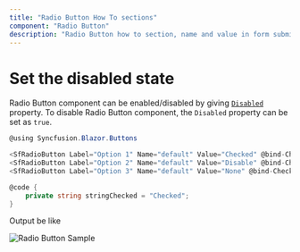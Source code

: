 ```yaml
---
title: "Radio Button How To sections"
component: "Radio Button"
description: "Radio Button how to section, name and value in form submit, customize Radio Button appearance."
---
```


# Set the disabled state

Radio Button component can be enabled/disabled by giving [`Disabled`](https://help.syncfusion.com/cr/blazor/Syncfusion.Blazor.Buttons.SfRadioButton-1.html) property. To disable Radio Button component,
the `Disabled` property can be set as `true`.

```csharp
@using Syncfusion.Blazor.Buttons

<SfRadioButton Label="Option 1" Name="default" Value="Checked" @bind-Checked="stringChecked"></SfRadioButton><br />
<SfRadioButton Label="Option 2" Name="default" Value="Disable" @bind-Checked="stringChecked"></SfRadioButton><br />
<SfRadioButton Label="Option 3" Name="default" Value="None" @bind-Checked="stringChecked" Disabled="true"  ></SfRadioButton>

@code {
    private string stringChecked = "Checked";
}

```

Output be like

![Radio Button Sample](./../images/rb-disabled.png)